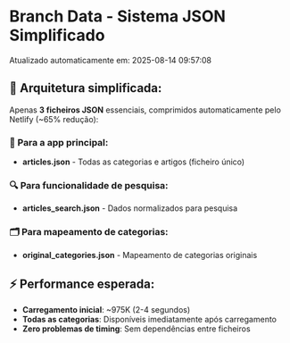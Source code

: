 # Branch Data - Sistema JSON Simplificado
Atualizado automaticamente em: 2025-08-14 09:57:08

## 🎯 Arquitetura simplificada:
Apenas **3 ficheiros JSON** essenciais, comprimidos automaticamente pelo Netlify (~65% redução):

### 📱 Para a app principal:
- **articles.json** - Todas as categorias e artigos (ficheiro único)

### 🔍 Para funcionalidade de pesquisa:
- **articles_search.json** - Dados normalizados para pesquisa

### 🗂️ Para mapeamento de categorias:
- **original_categories.json** - Mapeamento de categorias originais

## ⚡ Performance esperada:
- **Carregamento inicial**: ~975K (2-4 segundos)
- **Todas as categorias**: Disponíveis imediatamente após carregamento
- **Zero problemas de timing**: Sem dependências entre ficheiros
